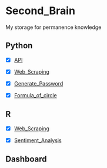 # Second_Brain
My storage for permanence knowledge

## Python
- [x] [API](Python/API.py) 
- [x] [Web_Scraping](Python/Web_Scraping.py) 
- [x] [Generate_Password](Python/Generate_Password.py) 
- [x] [Formula_of_circle](Python/formula_circle.ipynb) 


## R
- [x] [Web_Scraping](R/Web_Scraping.r) 
- [x] [Sentiment_Analysis](https://rpubs.com/zkiddy/1000402) 


## Dashboard
